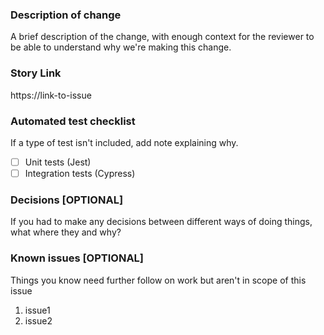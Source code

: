 ### Description of change

A brief description of the change, with enough context for the reviewer to be able to understand why we're making this change.

### Story Link

https://link-to-issue

### Automated test checklist

If a type of test isn't included, add note explaining why.

- [ ] Unit tests (Jest)
- [ ] Integration tests (Cypress)

### Decisions [OPTIONAL]

If you had to make any decisions between different ways of doing things, what where they and why?

### Known issues [OPTIONAL]

Things you know need further follow on work but aren't in scope of this issue

1. issue1
2. issue2

